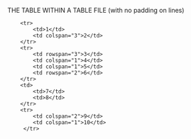  THE TABLE WITHIN A TABLE FILE (with no padding on lines)


<table>
		
  		<tr>
  			<td>1</td>
    		<td colspan="3">2</td>
  		</tr>
  		<tr>
			<td rowspan="3">3</td>
			<td colspan="1">4</td>
			<td colspan="1">5</td>
			<td rowspan="2">6</td>
		</tr>
		<td>
			<td>7</td>
			<td>8</td>
		</tr>
		<tr>
			<td colspan="2">9</td>
		    <td colspan="1">10</td>
		 </tr>	
			
			   
</table>


    		
  			